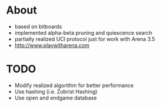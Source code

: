 # About
* based on bitboards
* implemented alpha-beta pruning and quiescence search
* partially realized UCI protocol just for work with Arena 3.5
* http://www.playwitharena.com

 # TODO
 * Modify realized algorithm for better performance
 * Use hashing (i.e. Zobrist Hashing)
 * Use open and endgame database